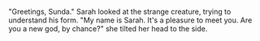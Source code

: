 "Greetings, Sunda." Sarah looked at the strange creature, trying to understand his form. "My name is Sarah. It's a pleasure to meet you. Are you a new god, by chance?" she tilted her head to the side.